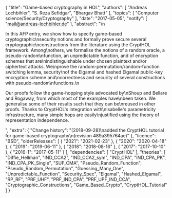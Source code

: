 {
    "title": "Game-based cryptography in HOL",
    "authors": [
        "Andreas Lochbihler",
        "S. Reza Sefidgar",
        "Bhargav Bhatt"
    ],
    "topics": [
        "Computer science/Security/Cryptography"
    ],
    "date": "2017-05-05",
    "notify": [
        "mail@andreas-lochbihler.de"
    ],
    "abstract": "\n<p>In this AFP entry, we show how to specify game-based cryptographic\nsecurity notions and formally prove secure several cryptographic\nconstructions from the literature using the CryptHOL framework. Among\nothers, we formalise the notions of a random oracle, a pseudo-random\nfunction, an unpredictable function, and of encryption schemes that are\nindistinguishable under chosen plaintext and/or ciphertext attacks. We\nprove the random-permutation/random-function switching lemma, security\nof the Elgamal and hashed Elgamal public-key encryption scheme and\ncorrectness and security of several constructions with pseudo-random\nfunctions.\n</p><p>Our proofs follow the game-hopping style advocated by\nShoup and Bellare and Rogaway, from which most of the examples have\nbeen taken. We generalise some of their results such that they can be\nreused in other proofs. Thanks to CryptHOL's integration with\nIsabelle's parametricity infrastructure, many simple hops are easily\njustified using the theory of representation independence.</p>",
    "extra": {
        "Change history": "[2018-09-28]\nadded the CryptHOL tutorial for game-based cryptography\n(revision 489a395764ae)"
    },
    "licence": "BSD",
    "olderReleases": [
        {
            "2021": "2021-02-23"
        },
        {
            "2020": "2020-04-18"
        },
        {
            "2019": "2019-06-11"
        },
        {
            "2018": "2018-08-16"
        },
        {
            "2017": "2017-10-10"
        },
        {
            "2016-1": "2017-05-11"
        }
    ],
    "dependencies": [
        "CryptHOL"
    ],
    "theories": [
        "Diffie_Hellman",
        "IND_CCA2",
        "IND_CCA2_sym",
        "IND_CPA",
        "IND_CPA_PK",
        "IND_CPA_PK_Single",
        "SUF_CMA",
        "Pseudo_Random_Function",
        "Pseudo_Random_Permutation",
        "Guessing_Many_One",
        "Unpredictable_Function",
        "Security_Spec",
        "Elgamal",
        "Hashed_Elgamal",
        "RP_RF",
        "PRF_UHF",
        "PRF_IND_CPA",
        "PRF_UPF_IND_CCA",
        "Cryptographic_Constructions",
        "Game_Based_Crypto",
        "CryptHOL_Tutorial"
    ]
}